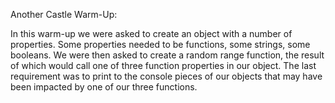 Another Castle Warm-Up:

In this warm-up we were asked to create an object with a number of properties. Some properties needed to be functions, some strings, some booleans. We were then asked to create a random range function, the result of which would call one of three function properties in our object. The last requirement was to print to the console pieces of our objects that may have been impacted by one of our three functions. 

